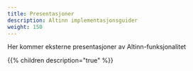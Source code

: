 ```yaml
---
title: Presentasjoner
description: Altinn implementasjonsguider
weight: 150
---
```


Her kommer eksterne presentasjoner av Altinn-funksjonalitet

{{% children description="true" %}}